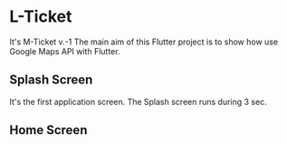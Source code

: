 # L-Ticket

It's M-Ticket v.-1 
The main aim of this Flutter project is to show how use Google Maps API with Flutter.

## Splash Screen

It's the first application screen. The Splash screen runs during 3 sec.

## Home Screen

